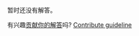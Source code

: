 
暂时还没有解答。

有兴趣[贡献你的解答](https://github.com/BFEdev/BFE.dev-solutions/blob/main/question/map-vs-object-vs-set-vs-array_zh.md)吗? [Contribute guideline](https://github.com/BFEdev/BFE.dev-solutions#how-to-contribute)
